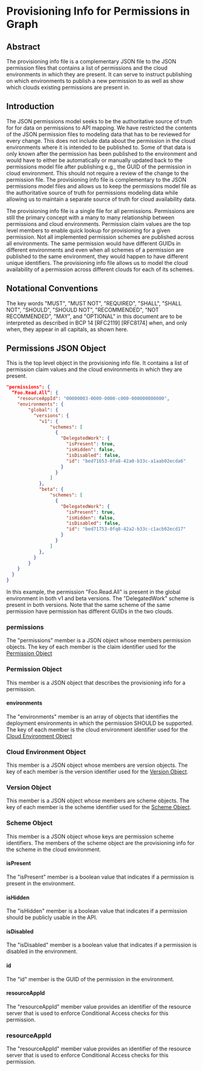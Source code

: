 # Provisioning Info for Permissions in Graph

## Abstract
The provisioning info file is a complementary JSON file to the JSON permission files that contains a list of permissions and the cloud environments in which they are present. It can serve to instruct publishing on which environments to publish a new permission to as well as show which clouds existing permissions are present in.

## Introduction
The JSON permissions model seeks to be the authoritative source of truth for for data on permissions to API mapping. We have restricted the contents of the JSON permission files to modeling data that has to be reviewed for every change. This does not include data about the permission in the cloud environments where it is intended to be published to. Some of that data is only known after the permission has been published to the environment and would have to either be automatically or manually updated back to the permissions model file after publishing e.g., the GUID of the permission in cloud environment. This should not require a review of the change to the permission file. The provisioning info file is complementary to the JSON permissions model files and allows us to keep the permissions model file as the authoritative source of truth for permissions modeling data while allowing us to maintain a separate source of truth for cloud availability data.

The provisioning info file is a single file for all permissions. Permissions are still the primary concept with a many to many relationship between permissions and cloud environments. Permission claim values are the top level members to enable quick lookup for provisioning for a given permission. Not all implemented permission schemes are published across all environments. The same permission would have different GUIDs in different environments and even when all schemes of a permission are published to the same environment, they would happen to have different unique identifiers. The provisioning info file allows us to model the cloud availability of a permission across different clouds for each of its schemes.

## Notational Conventions
The key words "MUST", "MUST NOT", "REQUIRED", "SHALL", "SHALL NOT", "SHOULD", "SHOULD NOT", "RECOMMENDED", "NOT RECOMMENDED", "MAY", and "OPTIONAL" in this document are to be interpreted as described in BCP 14 [RFC2119] [RFC8174] when, and only when, they appear in all capitals, as shown here.

## <a name="permissionsObject"></a> Permissions JSON Object
This is the top level object in the provisioning info file. It contains a list of permission claim values and the cloud environments in which they are present.

```json
"permissions": {
  “Foo.Read.All”: {
    "resourceAppId": "00000003-0000-0000-c000-000000000000",
    "environments": {
        "global": {
          "versions": {
            "v1": {
                "schemes": [
                  {
                    "DelegatedWork": {
                      "isPresent": true,
                      "isHidden": false,
                      "isDisabled": false,
                      "id": "bed71653-0fa8-42a0-b33c-a1aab02ecda6"
                    }
                  }
                ]
            },
            "beta": {
                "schemes": [
                  {
                    "DelegatedWork": {
                      "isPresent": true,
                      "isHidden": false,
                      "isDisabled": false,
                      "id": "bed71753-0fq8-42a2-b33c-c1acb02ecd17"
                    }
                  }
                ]
            },
          }
        }
    }
  }
}
```

In this example, the permission "Foo.Read.All" is present in the global environment in both v1 and beta versions. The "DelegatedWork" scheme is present in both versions. Note that the same scheme of the same permission have permission has different GUIDs in the two clouds.

### permissions
The "permissions" member is a JSON object whose members permission objects. The key of each member is the claim identifier used for the [Permission Object](#permissionObject)


### <a name="permissionObject"></a>Permission Object
This member is a JSON object that describes the provisioning info for a permission.

#### environments
The "environments" member is an array of objects that identifies the deployment environments in which the permission SHOULD be supported. The key of each member is the cloud environment identifier used for the [Cloud Environment Object](#cloudEnvironmentObject)

### <a name="cloudEnvironmentObject"></a>Cloud Environment Object
This member is a JSON object whose members are version objects. The key of each member is the version identifier used for the [Version Object](#versionObject).

### <a name="versionObject"></a>Version Object
This member is a JSON object whose members are scheme objects. The key of each member is the scheme identifier used for the [Scheme Object](#schemeObject).

### <a name="schemeObject"></a>Scheme Object
This member is a JSON object whose keys are permission scheme identifiers. The members of the scheme object are the provisioning info for the scheme in the cloud environment.

#### isPresent
The "isPresent" member is a boolean value that indicates if a permission is present in the environment.

#### isHidden
The "isHidden" member is a boolean value that indicates if a permission should be publicly usable in the API.

#### isDisabled
The "isDisabled" member is a boolean value that indicates if a permission is disabled in the environment.

#### id
The "id" member is the GUID of the permission in the environment.

#### resourceAppId
The "resourceAppId" member value provides an identifier of the resource server that is used to enforce Conditional Access checks for this permission.


### resourceAppId
The "resourceAppId" member value provides an identifier of the resource server that is used to enforce Conditional Access checks for this permission.


